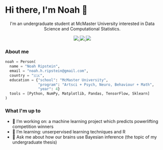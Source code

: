 <H1>Hi there, I'm Noah 👋</H1>



<p align="center">
  I'm an undergraduate student at McMaster University interested in Data Science and Computational Statistics.
</p>

<p align="center">
  <a href="https://www.linkedin.com/in/noah-ripstein/">
    <img src="https://img.shields.io/static/v1?label=%20&logo=linkedin&labelColor=555&message=LinkedIn&color=blue"/>
  </a>
  <a href="mailto:noah.h.ripstein@gmail.com">
    <img src="https://img.shields.io/static/v1?label=%20&logo=gmail&labelColor=555&message=Email&color=red"/>
  </a>
  <a href="https://nripstein.github.io/">
    <img src="https://img.shields.io/static/v1?label=%20&logo=firefoxbrowser&labelColor=555&message=Homepage&color=darkcyan"/>
  </a>
</p>

<H3>About me</H3>

```python
noah = Person(
  name = "Noah Ripstein",
  email = "noah.h.ripstein@gmail.com",
  country = "🇨🇦",
  education = {"school": "McMaster University",
               "program": "Artsci + Psych, Neuro, Behaviour + Math",
               "year": 4}
  tools = [Python, NumPy, Matplotlib, Pandas, TensorFlow, Sklearn]
)
```

<H3>What I'm up to</H3>
<ul>
  <li>🔭 I’m working on: a machine learning project which predicts powerlifting competition winners</li>
  <li>🌱 I’m learning: unserpervised learning techniques and R</li>
  <li>💬 Ask me about how our brains use Bayesian inference (the topic of my undergraduate thesis)</li>  
</ul>


